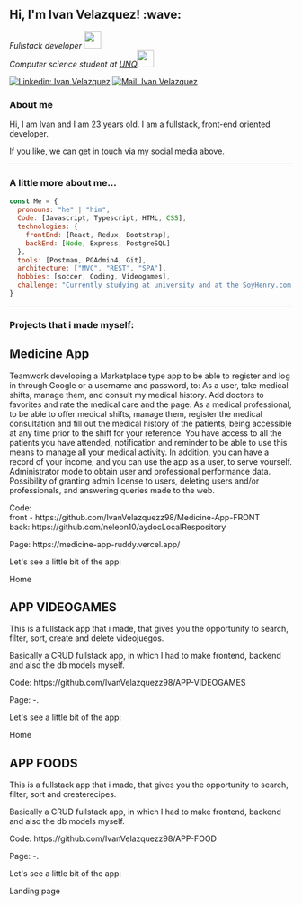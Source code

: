 <h2> Hi, I'm Ivan Velazquez! :wave: </h2>
<p><em>Fullstack developer <img src="https://media.giphy.com/media/fYSnHlufseco8Fh93Z/giphy.gif" width="30"></br> Computer science student at  <a href="http://www.unq.edu.ar/">UNQ</a><img src="https://media.giphy.com/media/WUlplcMpOCEmTGBtBW/giphy.gif" width="30"> 
</em></p>

[![Linkedin: Ivan Velazquez](https://img.shields.io/badge/-Linkedin-blue?style=flat-square&logo=Linkedin&logoColor=white&link=https:https://www.linkedin.com/in/ivan-vel/)](https://www.linkedin.com/in/ivan-vel/)
[![Mail: Ivan Velazquez](https://img.shields.io/badge/-Mail-red?style=flat-square&logo=Gmail&logoColor=white&link=mailto:Velazquez.ivan.e98@gmail.com)](mailto:Velazquez.ivan.e98@gmail.com)

### About me
<p>Hi, I am Ivan and I am 23 years old. I am a fullstack, front-end oriented developer.</p>
<p> If you like, we can get in touch via my social media above.</p>
<hr>

###  A little more about me...  

```javascript
const Me = {
  pronouns: "he" | "him",
  Code: [Javascript, Typescript, HTML, CSS],
  technologies: {
    frontEnd: [React, Redux, Bootstrap],
    backEnd: [Node, Express, PostgreSQL]
  },
  tools: [Postman, PGAdmin4, Git],
  architecture: ["MVC", "REST", "SPA"],
  hobbies: [soccer, Coding, Videogames],
  challenge: "Currently studying at university and at the SoyHenry.com bootcamp"
}
```
<hr>

### Projects that i made myself: 

<h2> Medicine App</h2>
<p>  Teamwork developing a Marketplace type app to be able to register and log in through Google or a username and password, to:
 As a user, take medical shifts, manage them, and consult my medical history. Add doctors to favorites and rate the medical care and the page.
 As a medical professional, to be able to offer medical shifts, manage them, register the medical consultation and fill out the medical history of the patients, being accessible at any time prior to the shift for your reference. You have access to all the patients you have attended, notification and reminder to be able to use this means to manage all your medical activity. In addition, you can have a record of your income, and you can use the app as a user, to serve yourself.
 Administrator mode to obtain user and professional performance data. Possibility of granting admin license to users, deleting users and/or professionals, and answering queries made to the web.</p>
<p> Code:<br> front - https://github.com/IvanVelazquezz98/Medicine-App-FRONT </br>
back: https://github.com/neleon10/aydocLocalRespository </p>
<p> Page: https://medicine-app-ruddy.vercel.app/</p>
<p>Let's see a little bit of the app: </p>


<p> Home </p>
<!-- <img src='https://raw.githubusercontent.com/IvanVelazquezz98/IvanVelazquezz98/master/assets/homeMA.jpg'>
<p> User Profile </p>
<img src='https://raw.githubusercontent.com/IvanVelazquezz98/IvanVelazquezz98/master/assets/profileMA.jpg'>
<p> Services </p>
<img src='https://raw.githubusercontent.com/IvanVelazquezz98/IvanVelazquezz98/master/assets/servicesMA.jpg'> -->



<h2>APP VIDEOGAMES</h2>
<p> This is a fullstack app that i made, that gives you the opportunity to search, filter, sort, create and delete videojuegos. </p>
<p> Basically a CRUD fullstack app, in which I had to make frontend, backend and also the db models myself. </p>
<p> Code: https://github.com/IvanVelazquezz98/APP-VIDEOGAMES</p>
<p> Page: -.</p>
<p>Let's see a little bit of the app: </p>

<p> Home </p>
<!-- <img src='https://raw.githubusercontent.com/IvanVelazquezz98/IvanVelazquezz98/master/assets/home.jpg'>
<p> Game detail </p>
<img src='https://raw.githubusercontent.com/IvanVelazquezz98/IvanVelazquezz98/master/assets/gamedetail.jpg'>
<p> Create Videogames </p>
<img src='https://raw.githubusercontent.com/IvanVelazquezz98/IvanVelazquezz98/master/assets/creategame1.jpg'>
<img src='https://raw.githubusercontent.com/IvanVelazquezz98/IvanVelazquezz98/master/assets/creategame2.jpg'>
<p> Filters </p>
<img src='https://raw.githubusercontent.com/IvanVelazquezz98/IvanVelazquezz98/master/assets/filters.jpg'>
<p> Favorites </p>
<img src='https://raw.githubusercontent.com/IvanVelazquezz98/IvanVelazquezz98/master/assets/favorites.jpg'> -->


<h2>APP FOODS</h2>
<p> This is a fullstack app that i made, that gives you the opportunity to search, filter, sort and createrecipes. </p>
<p> Basically a CRUD fullstack app, in which I had to make frontend, backend and also the db models myself. </p>
<p> Code: https://github.com/IvanVelazquezz98/APP-FOOD</p>
<p> Page: -.</p>
<p>Let's see a little bit of the app: </p>

<p> Landing page </p>
<!-- <img src='https://raw.githubusercontent.com/IvanVelazquezz98/APP-FOOD/master/assets/landing.jpg'>
<p> Home </p>
<img src='https://raw.githubusercontent.com/IvanVelazquezz98/APP-FOOD/master/assets/homefoods.jpg'>
<p> Recipe detail </p>
<img src='https://raw.githubusercontent.com/IvanVelazquezz98/IvanVelazquezz98/master/assets/detailfood.jpg'>
<p> Create Recipe </p>
<img src='https://raw.githubusercontent.com/IvanVelazquezz98/IvanVelazquezz98/master/assets/createrecipe.jpg'>
<img src='https://raw.githubusercontent.com/IvanVelazquezz98/IvanVelazquezz98/master/assets/createrecipe2.jpg'>
<p> Search </p>
<img src='https://raw.githubusercontent.com/IvanVelazquezz98/IvanVelazquezz98/master/assets/search.jpg'> -->






